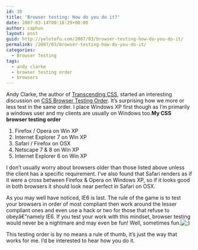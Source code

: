 ```yaml
---
id: 30
title: 'Browser testing: How do you do it?'
date: 2007-03-14T00:18:29+00:00
author: caphun
layout: post
guid: http://yelotofu.com/2007/03/browser-testing-how-do-you-do-it/
permalink: /2007/03/browser-testing-how-do-you-do-it/
categories:
  - Browser Testing
tags:
  - andy clarke
  - browser testing order
  - browsers
---
```

Andy Clarke, the author of [Transcending CSS](http://www.transcendingcss.com/), started an interesting discussion on [CSS Browser Testing Order](http://www.stuffandnonsense.co.uk/archives/css_browser_testing_order.html). It&#8217;s surprising how we more or less test in the same order. I place Windows XP first though as I&#8217;m primarily a windows user and my clients are usually on Windows too.**My CSS browser testing order**

  1. Firefox / Opera on Win XP
  2. Internet Explorer 7 on Win XP
  3. Safari / Firefox on OSX
  4. Netscape 7 & 8 on Win XP
  5. Internet Explorer 6 on Win XP

I don&#8217;t usually worry about browsers older than those listed above unless the client has a specific requirement. I&#8217;ve also found that Safari renders as if it were a cross between Firefox & Opera on Windows XP, so if it looks good in both browsers it should look near perfect in Safari on OSX.

As you may well have noticed, IE6 is last. The rule of the game is to test your browsers in order of most compliant then work around the lesser compliant ones and even use a hack or two for those that refuse to obeyâ€”namely IE6. If you test your work with this mindset, browser testing would never be a nightmare and may even be fun! Well, sometimes fun.<img src="http://localhost:8888/wp-includes/images/smilies/icon_wink.gif" alt=";)" class="wp-smiley" /> 

This testing order is by no means a rule of thumb, it&#8217;s just the way that works for me. I&#8217;d be interested to hear how you do it.